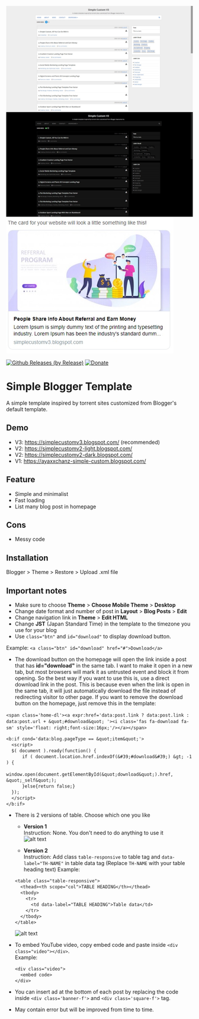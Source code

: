 ![alt text](https://github.com/ayaxxchanz/SimpleBloggerTemplate/blob/master/screenshots/v3.jpg)
![alt text](https://github.com/ayaxxchanz/SimpleBloggerTemplate/blob/master/screenshots/v3-2.jpg)
![alt text](https://github.com/ayaxxchanz/SimpleBloggerTemplate/blob/master/screenshots/v3-3.jpg)

[![Github Releases (by Release)](https://img.shields.io/github/downloads/ayaxxchanz/SimpleBloggerTemplate/v3.1.0/total.svg)](https://github.com/ayaxxchanz/SimpleBloggerTemplate/releases/tag/v3.1.0)
[![Donate](https://img.shields.io/badge/Donate-PayPal-green.svg)](https://www.paypal.com/paypalme/AliyaHudi)

# Simple Blogger Template
A simple template inspired by torrent sites customized from Blogger's default template.

## Demo
- V3: https://simplecustomv3.blogspot.com/ (recommended)
- V2: https://simplecustomv2-light.blogspot.com/
- V2: https://simplecustomv2-dark.blogspot.com/
- V1: https://ayaxxchanz-simple-custom.blogspot.com/

## Feature
- Simple and minimalist
- Fast loading
- List many blog post in homepage

## Cons
- Messy code

## Installation
Blogger > Theme > Restore > Upload .xml file

## Important notes
- Make sure to choose **Theme** > **Choose Mobile Theme** > **Desktop**
- Change date format and number of post in **Layout** > **Blog Posts** > **Edit**
- Change navigation link in **Theme** > **Edit HTML** 
- Change **JST** (Japan Standard Time) in the template to the timezone you use for your blog
- Use ``` class="btn" ``` and ``` id="download" ``` to display download button.

Example: ```<a class="btn" id="download" href="#">Download</a>```
- The download button on  the homepage will open the link inside a post that has **id="download"** in the same tab. I want to make it open in a new tab, but most browsers will mark it as untrusted event and block it from opening. So the best way if you want to use this is, use a direct download link in the post. This is because even when the link is open in the same tab, it will just automatically download the file instead of redirecting visitor to other page. If you want to remove the download button on the homepage, just remove this in the template:

```<span class='home-dl'><a expr:href='data:post.link ? data:post.link : data:post.url + &quot;#download&quot; '><i class='fas fa-download fa-sm' style='float: right;font-size:16px;'/></a></span>```

```
<b:if cond='data:blog.pageType == &quot;item&quot;'>
  <script>
  $( document ).ready(function() {
      if ( document.location.href.indexOf(&#39;#download&#39;) &gt; -1 ) {
          window.open(document.getElementById(&quot;download&quot;).href, &quot;_self&quot;);
      }else{return false;}
  });
  </script>
</b:if>
```
- There is 2 versions of table. Choose which one you like
    - **Version 1**  
    Instruction: None. You don't need to do anything to use it  
    ![alt text](https://github.com/ayaxxchanz/SimpleBloggerTemplate/blob/master/screenshots/gif1.gif)

    - **Version 2**  
    Instruction: Add class ```table-responsive``` to table tag and ```data-label="TH-NAME"``` in table data tag (Replace ```TH-NAME``` with your table heading text)
    Example:
    ```
    <table class="table-responsive">
      <thead><th scope="col">TABLE HEADING</th></thead>
      <tbody>
        <tr>
          <td data-label="TABLE HEADING">Table data</td>
        </tr>
      </tbody>
    </table>
    ```
    ![alt text](https://github.com/ayaxxchanz/SimpleBloggerTemplate/blob/master/screenshots/v3-4.jpg)  

- To embed YouTube video, copy embed code and paste inside ```<div class="video"></div>```.  
  Example:  
  ```
  <div class="video">
    <embed code>
  </div>
  ```
- You can insert ad at the bottom of each post by replacing the code inside ```<div class='banner-f'>``` and ```<div class='square-f'>``` tag.
- May contain error but will be improved from time to time.
